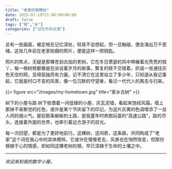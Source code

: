 ```yaml
---
title: "老家的那棵树"
date: 2025-07-19T21:48:00+08:00
draft: false
tags: ["家","乡"]
categories: ["记忆中的点滴"]
---
```

总有一些画面，被定格在记忆深处，轻易不会想起，但一旦触碰，便会涌出万千思绪。这张几年前在老家拍摄的照片，便是这样一把钥匙。

<!--more-->

照片的焦点，无疑是那棵苍劲古拙的老树。它在冬日萧瑟的风中伸展着光秃秃的枝丫，每一根树枝都像是在诉说着岁月的故事。繁复的枝干交错着，织成一张通往灰色天空的网，显得孤独而有力量。记不清它在这里站立了多少年，只知道从我记事起，它就是村口不变的风景，像一位沉默的守望者，看过一代代人的离去与归来。

{{< figure src="/images/my-hometown.jpg" title="家乡古树" >}}

树下的小屋与路
树下依偎着一间低矮的小屋，灰瓦泥墙，看起来饱经风霜。墙上那抹不易察觉的红色，或许是某个节庆留下的印记，为这片灰黄的色调增添了一丝人间的烟火气。屋前那条蜿蜒的土路，是我童年时奔跑玩耍的“高速公路”，路的尽头，连接着外面的世界，也牵引着远方游子的目光。

每一次回望，都是为了更好地前行。这棵树，这间房，这条路，共同构成了“老家”这个词在我心中的具体模样。它或许在慢慢老去，风景也在悄然改变，但那份根植于心的情感，却如同这棵老树的根，早已深植于生命的土壤之中。

---

_欢迎来到我的数字小屋。_
